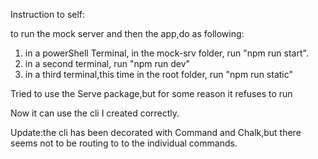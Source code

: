 Instruction to self:

to run the mock server and then the app,do as following:

1. in a powerShell Terminal, in the mock-srv folder,
run "npm run start".
2. in a second terminal, run "npm run dev"
3. in a third terminal,this time in the root folder, run "npm run static"

Tried to use the Serve package,but for some reason
it refuses to run

Now it can use the cli I created correctly.

Update:the cli has been decorated with Command and Chalk,but there seems not to be routing to to the individual commands.
